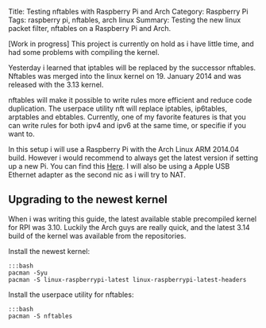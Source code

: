 Title: Testing nftables with Raspberry Pi and Arch
Category: Raspberry Pi
Tags: raspberry pi, nftables, arch linux
Summary: Testing the new linux packet filter, nftables on a Raspberry Pi and Arch.

[Work in progress]
This project is currently on hold as i have little time, and had some problems with compiling the kernel.

Yesterday i learned that iptables will be replaced by the successor nftables. Nftables was merged into the linux kernel on 19. January 2014 and was released with the 3.13 kernel.

nftables will make it possible to write rules more efficient and reduce code duplication. The userpace utility nft will replace iptables, ip6tables, arptables and ebtables.
Currently, one of my favorite features is that you can write rules for both ipv4 and ipv6 at the same time, or specifie if you want to.

In this setup i will use a Raspberry Pi with the Arch Linux ARM 2014.04 build. However i would recommend to always get the latest version if setting up a new Pi. You can find this [Here](http://archlinuxarm.org/platforms/armv6/raspberry-pi). I will also be using a Apple USB Ethernet adapter as the second nic as i will try to NAT.


## Upgrading to the newest kernel
When i was writing this guide, the latest available stable precompiled kernel for RPI was 3.10. Luckily the Arch guys are really quick, and the latest 3.14 build of the kernel was available from the repositories.

Install the newest kernel:
    
    :::bash
    pacman -Syu
    pacman -S linux-raspberrypi-latest linux-raspberrypi-latest-headers


Install the userpace utility for nftables:
    
    :::bash
    pacman -S nftables
    




